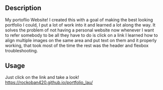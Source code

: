# <Your-Project-Title>

## Description

My portoflio Website!
I created this with a goal of making the best looking portfolio I could, I put a lot of work into it and learned a lot along the way.
It solves the problem of not having a personal website now whenever I want to refer somebody to be all they have to do is click on a link
I learned how to align multiple images on the same area and put text on them and it properly working, that took most of the time the rest was the header and flexbox troubleshooting.

## Usage

Just click on the link and take a look!
https://rockoban420.github.io/portfolio_lau/